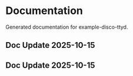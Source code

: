 # Documentation

Generated documentation for example-disco-ttyd.

## Doc Update 2025-10-15

## Doc Update 2025-10-15
